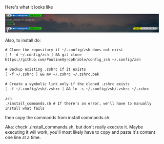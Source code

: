 Here's what it looks like

![Example of zsh config Image](zzz_Example.png)

Also, to install do:

```
# Clone the repository if ~/.config/zsh does not exist
[ ! -d ~/.config/zsh ] && git clone https://github.com/PoutineSyropErable/config_zsh ~/.config/zsh

# Backup existing .zshrc if it exists
[ -f ~/.zshrc ] && mv ~/.zshrc ~/.zshrc.bak

# Create a symbolic link only if the cloned .zshrc exists
[ -f ~/.config/zsh/.zshrc ] && ln -s ~/.config/zsh/.zshrc ~/.zshrc

zsh
./install_commands.sh # If there's an error, we'll have to manually install what fails
```

then copy the commands from install commands.sh

Aka: check ./install_commands.sh, but don't really execute it. Maybe executing it will work, you'll most likely have to copy and paste
it's content one line at a time.

